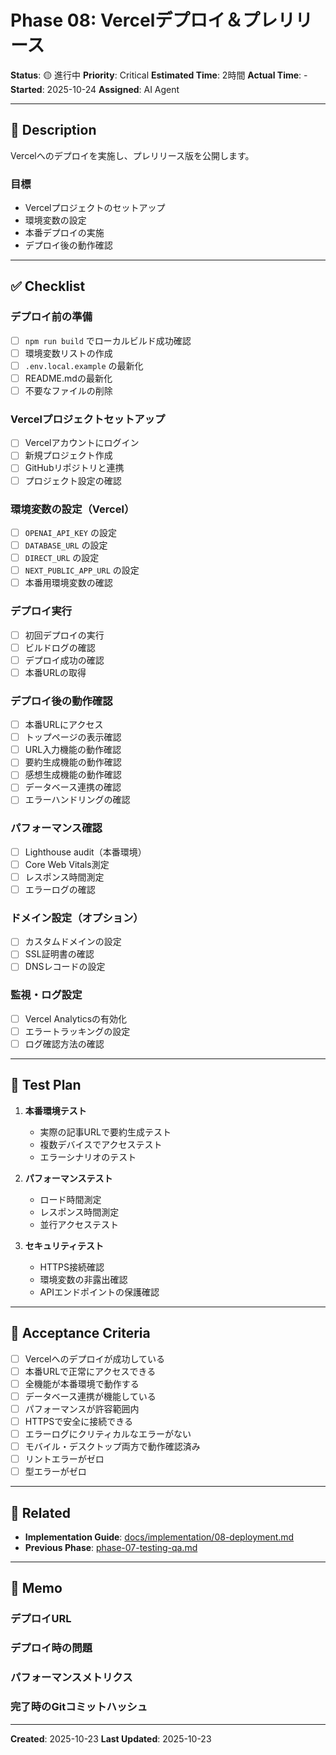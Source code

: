 # Phase 08: Vercelデプロイ＆プレリリース

**Status**: 🟡 進行中
**Priority**: Critical
**Estimated Time**: 2時間
**Actual Time**: -
**Started**: 2025-10-24
**Assigned**: AI Agent

---

## 📝 Description

Vercelへのデプロイを実施し、プレリリース版を公開します。

### 目標
- Vercelプロジェクトのセットアップ
- 環境変数の設定
- 本番デプロイの実施
- デプロイ後の動作確認

---

## ✅ Checklist

### デプロイ前の準備
- [ ] `npm run build` でローカルビルド成功確認
- [ ] 環境変数リストの作成
- [ ] `.env.local.example` の最新化
- [ ] README.mdの最新化
- [ ] 不要なファイルの削除

### Vercelプロジェクトセットアップ
- [ ] Vercelアカウントにログイン
- [ ] 新規プロジェクト作成
- [ ] GitHubリポジトリと連携
- [ ] プロジェクト設定の確認

### 環境変数の設定（Vercel）
- [ ] `OPENAI_API_KEY` の設定
- [ ] `DATABASE_URL` の設定
- [ ] `DIRECT_URL` の設定
- [ ] `NEXT_PUBLIC_APP_URL` の設定
- [ ] 本番用環境変数の確認

### デプロイ実行
- [ ] 初回デプロイの実行
- [ ] ビルドログの確認
- [ ] デプロイ成功の確認
- [ ] 本番URLの取得

### デプロイ後の動作確認
- [ ] 本番URLにアクセス
- [ ] トップページの表示確認
- [ ] URL入力機能の動作確認
- [ ] 要約生成機能の動作確認
- [ ] 感想生成機能の動作確認
- [ ] データベース連携の確認
- [ ] エラーハンドリングの確認

### パフォーマンス確認
- [ ] Lighthouse audit（本番環境）
- [ ] Core Web Vitals測定
- [ ] レスポンス時間測定
- [ ] エラーログの確認

### ドメイン設定（オプション）
- [ ] カスタムドメインの設定
- [ ] SSL証明書の確認
- [ ] DNSレコードの設定

### 監視・ログ設定
- [ ] Vercel Analyticsの有効化
- [ ] エラートラッキングの設定
- [ ] ログ確認方法の確認

---

## 🧪 Test Plan

1. **本番環境テスト**
   - 実際の記事URLで要約生成テスト
   - 複数デバイスでアクセステスト
   - エラーシナリオのテスト

2. **パフォーマンステスト**
   - ロード時間測定
   - レスポンス時間測定
   - 並行アクセステスト

3. **セキュリティテスト**
   - HTTPS接続確認
   - 環境変数の非露出確認
   - APIエンドポイントの保護確認

---

## 📌 Acceptance Criteria

- [ ] Vercelへのデプロイが成功している
- [ ] 本番URLで正常にアクセスできる
- [ ] 全機能が本番環境で動作する
- [ ] データベース連携が機能している
- [ ] パフォーマンスが許容範囲内
- [ ] HTTPSで安全に接続できる
- [ ] エラーログにクリティカルなエラーがない
- [ ] モバイル・デスクトップ両方で動作確認済み
- [ ] リントエラーがゼロ
- [ ] 型エラーがゼロ

---

## 📎 Related

- **Implementation Guide**: [docs/implementation/08-deployment.md](../../implementation/08-deployment.md)
- **Previous Phase**: [phase-07-testing-qa.md](./phase-07-testing-qa.md)

---

## 💭 Memo

### デプロイURL
<!-- 本番URLを記録 -->

### デプロイ時の問題
<!-- デプロイ時に遭遇した問題と解決策 -->

### パフォーマンスメトリクス
<!-- 本番環境でのパフォーマンス測定結果 -->

### 完了時のGitコミットハッシュ
<!-- 完了時に記録 -->

---

**Created**: 2025-10-23
**Last Updated**: 2025-10-23
